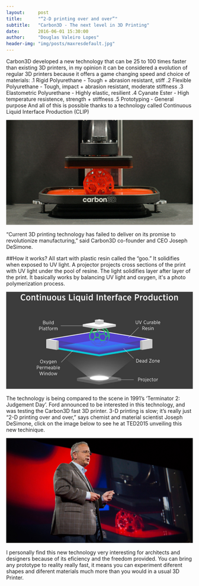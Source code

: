 ```yaml
---
layout:     post
title:      "“2-D printing over and over”"
subtitle:   "Carbon3D - The next level in 3D Printing"
date:       2016-06-01 15:30:00
author:     "Douglas Valeiro Lopes"
header-img: "img/posts/maxresdefault.jpg"
---
```


  Carbon3D developed a new technology that can be 25 to 100 times faster than existing 3D printers, in my opinion it can be considered a evolution of regular 3D printers because it offers a game changing speed and choice of materials:
   .1 Rigid Polyurethane - Tough + abrasion resistant, stiff
   .2 Flexible Polyurethane - Tough, impact + abrasion resistant, moderate stiffness
   .3 Elastometric Polyurethane - Highly elastic, resilient
   .4 Cyanate Ester - High temperature resistence, strength + stiffness
   .5 Prototyping - General purpose
  And all of this is possible thanks to a technology called Continuous Liquid Interface Production (CLIP)
  
  ![carbon3d](/img/posts/carbon3d.jpg)
  
 “Current 3D printing technology has failed to deliver on its promise to revolutionize manufacturing,” said Carbon3D co-founder and CEO Joseph DeSimone. 
 
 ##How it works?
 All start with plastic resin called the “goo.” It solidifies when exposed to UV light. A projector projects cross sections of the print with UV light under the pool of resine. The light solidifies layer after layer of the print. It basically works by balancing UV light and oxygen, it's a photo polymerization process.

 ![interface](/img/posts/interface.png)

The technology is being compared to the scene in 1991’s ‘Terminator 2: Judgement Day’. Ford announced to be interested in this technology, and was testing the Carbon3D fast 3D printer. 3-D printing is slow; it’s really just “2-D printing over and over,” says chemist and material scientist Joseph DeSimone, click on the image below to see he at TED2015 unveiling this new techinique.
  
 [![bla](/img/posts/bla.jpg)](https://www.youtube.com/watch?v=ihR9SX7dgRo "TED TALKS - Click to Watch!")
  
  I personally find this new technology very interesting for architects and designers because of its eficiency and the freedom provided. You can bring any prototype to reality really fast, it means you can experiment diferent shapes and diferent materials much more than you would in a usual 3D Printer.
  
